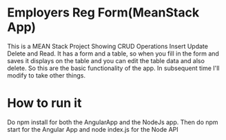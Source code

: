 # Employers Reg Form(MeanStack App)
This is a MEAN Stack Project Showing CRUD Operations Insert Update Delete and Read. It has a form and a table, so when you fill in the form and saves it displays on the table and you can edit the table data and also delete. So this are the basic functionality of the app. In subsequent time I'll modify to take other things.

# How to run it
Do npm install for both the AngularApp and the NodeJs app. Then do npm start for the Angular App and node index.js for the Node API

